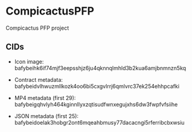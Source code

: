 # CompicactusPFP
Compicactus PFP project

## CIDs
- Icon image: bafybeihk6if74mjf3eepsshjz6ju4qknnqlmhld3b2kua6amjbnmnzn5kq

- Contract metadata: bafybeidvlhwuzmllkozk4oo6bi5cxgvlrrj6qmlvrc37ek254ehhpcafki

- MP4 metadata (first 29): bafybeigqhvlyh464kginnllyxzqtisudfwnxegujxhs6dw3fwpfvfsiihe

- JSON metadata (first 25): bafybeidoelak3hobgr2ont6mqeahbmusy77dacacngi5rferribcbxwsiu

